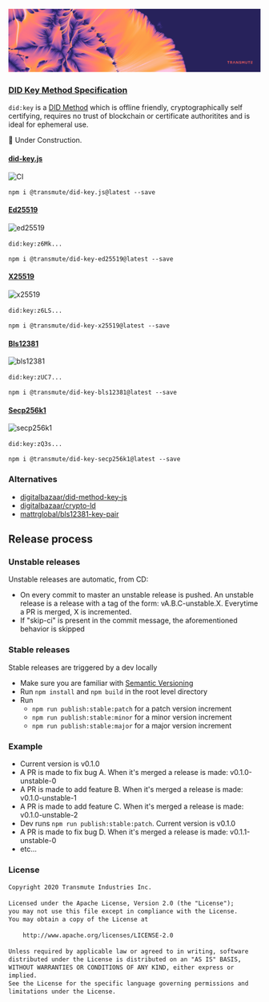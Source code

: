 <p align="center">
  <img src="./transmute-banner.png"/>
</p>

### [DID Key Method Specification](https://github.com/w3c-ccg/did-method-key)

`did:key` is a [DID Method](https://w3c.github.io/did-core/) which is offline friendly, cryptographically self certifying, requires no trust of blockchain or certificate authoritites and is ideal for ephemeral use.

🚧 Under Construction.

#### [did-key.js](./packages/did-key.js)

![CI](https://github.com/transmute-industries/did-key.js/workflows/CI/badge.svg)

```
npm i @transmute/did-key.js@latest --save
```

#### [Ed25519](./packages/ed25519)

![ed25519](https://github.com/transmute-industries/did-key.js/workflows/ed25519/badge.svg)

`did:key:z6Mk...`

```
npm i @transmute/did-key-ed25519@latest --save
```

#### [X25519](./packages/x25519)

![x25519](https://github.com/transmute-industries/did-key.js/workflows/x25519/badge.svg)

`did:key:z6LS...`

```
npm i @transmute/did-key-x25519@latest --save
```

#### [Bls12381](./packages/bls12381)

![bls12381](https://github.com/transmute-industries/did-key.js/workflows/bls12381/badge.svg)

`did:key:zUC7...`

```
npm i @transmute/did-key-bls12381@latest --save
```

#### [Secp256k1](./packages/secp256k1)

![secp256k1](https://github.com/transmute-industries/did-key.js/workflows/secp256k1/badge.svg)

`did:key:zQ3s...`

```
npm i @transmute/did-key-secp256k1@latest --save
```

### Alternatives

- [digitalbazaar/did-method-key-js](https://github.com/digitalbazaar/did-method-key-js)
- [digitalbazaar/crypto-ld](https://github.com/digitalbazaar/crypto-ld)
- [mattrglobal/bls12381-key-pair](https://github.com/mattrglobal/bls12381-key-pair)


## Release process

### Unstable releases

Unstable releases are automatic, from CD:

- On every commit to master an unstable release is pushed. An unstable release is a release with a tag of the form: vA.B.C-unstable.X. Everytime a PR is merged, X is incremented.
- If "skip-ci" is present in the commit message, the aforementioned behavior is skipped

### Stable releases

Stable releases are triggered by a dev locally

- Make sure you are familiar with [Semantic Versioning](https://semver.org/)
- Run `npm install` and `npm build` in the root level directory
- Run
  - `npm run publish:stable:patch` for a patch version increment
  - `npm run publish:stable:minor` for a minor version increment
  - `npm run publish:stable:major` for a major version increment

### Example

- Current version is v0.1.0
- A PR is made to fix bug A. When it's merged a release is made: v0.1.0-unstable-0
- A PR is made to add feature B. When it's merged a release is made: v0.1.0-unstable-1
- A PR is made to add feature C. When it's merged a release is made: v0.1.0-unstable-2
- Dev runs `npm run publish:stable:patch`. Current version is v0.1.0
- A PR is made to fix bug D. When it's merged a release is made: v0.1.1-unstable-0
- etc...


### License

```
Copyright 2020 Transmute Industries Inc.

Licensed under the Apache License, Version 2.0 (the "License");
you may not use this file except in compliance with the License.
You may obtain a copy of the License at

    http://www.apache.org/licenses/LICENSE-2.0

Unless required by applicable law or agreed to in writing, software
distributed under the License is distributed on an "AS IS" BASIS,
WITHOUT WARRANTIES OR CONDITIONS OF ANY KIND, either express or implied.
See the License for the specific language governing permissions and
limitations under the License.
```
